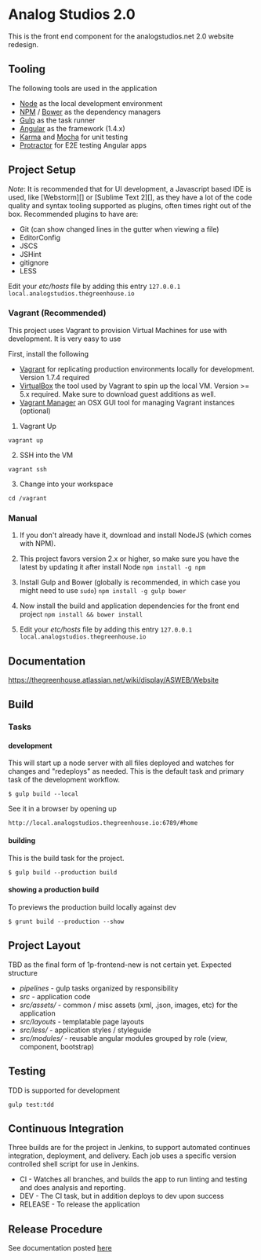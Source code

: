 # Analog Studios 2.0
This is the front end component for the analogstudios.net 2.0 website redesign.

## Tooling
The following tools are used in the application

- [Node][] as the local development environment
- [NPM][] / [Bower][] as the dependency managers
- [Gulp][] as the task runner
- [Angular][] as the framework (1.4.x)
- [Karma][] and [Mocha][] for unit testing
- [Protractor][] for E2E testing Angular apps


[Node]: https://nodejs.org/
[NPM]: https://www.npmjs.com/
[Bower]: http://bower.io/
[Gulp]: http://gulpjs.com/
[Angular]: https://angularjs.org/
[Karma]: http://karma-runner.github.io/
[Mocha]: http://mochajs.org/
[Protractor]: https://angular.github.io/protractor/


## Project Setup

*Note*: It is recommended that for UI development, a Javascript based IDE is used, like [Webstorm][] or [Sublime Text 2][],
as they have a lot of the code quality and syntax tooling supported as plugins, often times right out of the box.
Recommended plugins to have are:
- Git (can show changed lines in the gutter when viewing a file)
- EditorConfig
- JSCS
- JSHint
- gitignore
- LESS

Edit your _etc/hosts_ file by adding this entry `127.0.0.1      local.analogstudios.thegreenhouse.io`

### Vagrant (Recommended)
This project uses Vagrant to provision Virtual Machines for use with development.  It is very easy to use

First, install the following

- [Vagrant][] for replicating production environments locally for development.  Version 1.7.4 required
- [VirtualBox][] the tool used by Vagrant to spin up the local VM.  Version >= 5.x required.  Make sure to download
guest additions as well.
- [Vagrant Manager][] an OSX GUI tool for managing Vagrant instances (optional)


1. Vagrant Up
```
vagrant up
```
2. SSH into the VM
```
vagrant ssh
```

3. Change into your workspace
```
cd /vagrant
```

[Vagrant]: http://www.vagrantup.com/
[VirtualBox]: http://www.virtualbox.org/
[Vagrant Manager]: http://vagrantmanager.com/

### Manual

1. If you don't already have it, download and install NodeJS (which comes with NPM).

2. This project favors version 2.x or higher, so make sure you have the latest by updating it after install Node `npm install -g npm`

3. Install Gulp and Bower (globally is recommended, in which case you might need to use `sudo`) `npm install -g gulp bower`

4. Now install the build and application dependencies for the front end project `npm install && bower install`

5. Edit your _etc/hosts_ file by adding this entry `127.0.0.1      local.analogstudios.thegreenhouse.io`


## Documentation
https://thegreenhouse.atlassian.net/wiki/display/ASWEB/Website

## Build

### Tasks
#### development
This will start up a node server with all files deployed and watches for changes and "redeploys" as needed.  This is the
default task and primary task of the development workflow.

```
$ gulp build --local
```

See it in a browser by opening up

```
http://local.analogstudios.thegreenhouse.io:6789/#home
```

#### building
This is the build task for the project.

```
$ gulp build --production build
```

#### showing a production build
To previews the production build locally against dev

```
$ grunt build --production --show
```

## Project Layout
TBD as the final form of 1p-frontend-new is not certain yet.  Expected structure

* _pipelines_ - gulp tasks organized by responsibility
* _src_ - application code
* _src/assets/_ - common / misc assets (xml, .json, images, etc) for the application
* _src/layouts_ - templatable page layouts
* _src/less/_ - application styles / styleguide
* _src/modules/_ - reusable angular modules grouped by role (view, component, bootstrap)

## Testing
TDD is supported for development

`gulp test:tdd`

## Continuous Integration
Three builds are for the project in Jenkins, to support automated continues integration, deployment, and delivery.
Each job uses a specific version controlled shell script for use in Jenkins.

* CI - Watches all branches, and builds the app to run linting and testing and does analysis and reporting.
* DEV - The CI task, but in addition deploys to dev upon success
* RELEASE - To release the application

## Release Procedure
See documentation posted [here][]

[here]: https://thegreenhouse.atlassian.net/wiki/display/ASWEB/Release+Management#ReleaseManagement-UI(StaticFrontend)